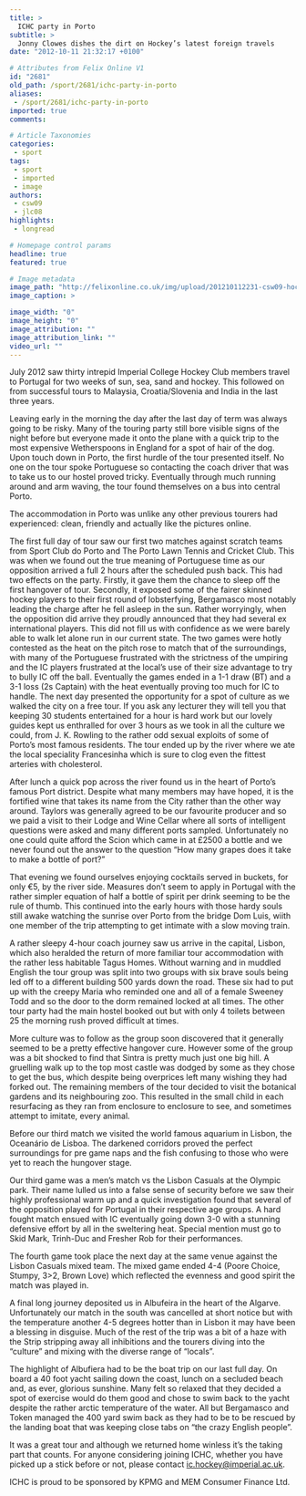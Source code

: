 ```yaml
---
title: >
  ICHC party in Porto
subtitle: >
  Jonny Clowes dishes the dirt on Hockey’s latest foreign travels
date: "2012-10-11 21:32:17 +0100"

# Attributes from Felix Online V1
id: "2681"
old_path: /sport/2681/ichc-party-in-porto
aliases:
 - /sport/2681/ichc-party-in-porto
imported: true
comments:

# Article Taxonomies
categories:
 - sport
tags:
 - sport
 - imported
 - image
authors:
 - csw09
 - jlc08
highlights:
 - longread

# Homepage control params
headline: true
featured: true

# Image metadata
image_path: "http://felixonline.co.uk/img/upload/201210112231-csw09-hockeytour.jpg"
image_caption: >

image_width: "0"
image_height: "0"
image_attribution: ""
image_attribution_link: ""
video_url: ""
---
```


July 2012 saw thirty intrepid Imperial College Hockey Club members travel to Portugal for two weeks of sun, sea, sand and hockey. This followed on from successful tours to Malaysia, Croatia/Slovenia and India in the last three years.

Leaving early in the morning the day after the last day of term was always going to be risky. Many of the touring party still bore visible signs of the night before but everyone made it onto the plane with a quick trip to the most expensive Wetherspoons in England for a spot of hair of the dog. Upon touch down in Porto, the first hurdle of the tour presented itself. No one on the tour spoke Portuguese so contacting the coach driver that was to take us to our hostel proved tricky. Eventually through much running around and arm waving, the tour found themselves on a bus into central Porto.

The accommodation in Porto was unlike any other previous tourers had experienced: clean, friendly and actually like the pictures online.

The first full day of tour saw our first two matches against scratch teams from Sport Club do Porto and The Porto Lawn Tennis and Cricket Club. This was when we found out the true meaning of Portuguese time as our opposition arrived a full 2 hours after the scheduled push back. This had two effects on the party. Firstly, it gave them the chance to sleep off the first hangover of tour. Secondly, it exposed some of the fairer skinned hockey players to their first round of lobsterfying, Bergamasco most notably leading the charge after he fell asleep in the sun. Rather worryingly, when the opposition did arrive they proudly announced that they had several ex international players. This did not fill us with confidence as we were barely able to walk let alone run in our current state. The two games were hotly contested as the heat on the pitch rose to match that of the surroundings, with many of the Portuguese frustrated with the strictness of the umpiring and the IC players frustrated at the local’s use of their size advantage to try to bully IC off the ball. Eventually the games ended in a 1-1 draw (BT) and a 3-1 loss (2s Captain) with the heat eventually proving too much for IC to handle.
 The next day presented the opportunity for a spot of culture as we walked the city on a free tour. If you ask any lecturer they will tell you that keeping 30 students entertained for a hour is hard work but our lovely guides kept us enthralled for over 3 hours as we took in all the culture we could, from J. K. Rowling to the rather odd sexual exploits of some of Porto’s most famous residents. The tour ended up by the river where we ate the local speciality Francesinha which is sure to clog even the fittest arteries with cholesterol.

After lunch a quick pop across the river found us in the heart of Porto’s famous Port district. Despite what many members may have hoped, it is the fortified wine that takes its name from the City rather than the other way around. Taylors was generally agreed to be our favourite producer and so we paid a visit to their Lodge and Wine Cellar where all sorts of intelligent questions were asked and many different ports sampled. Unfortunately no one could quite afford the Scion which came in at £2500 a bottle and we never found out the answer to the question “How many grapes does it take to make a bottle of port?”

That evening we found ourselves enjoying cocktails served in buckets, for only €5, by the river side. Measures don’t seem to apply in Portugal with the rather simpler equation of half a bottle of spirit per drink seeming to be the rule of thumb. This continued into the early hours with those hardy souls still awake watching the sunrise over Porto from the bridge Dom Luis, wiith one member of the trip attempting to get intimate with a slow moving train.

A rather sleepy 4-hour coach journey saw us arrive in the capital, Lisbon, which also heralded the return of more familiar tour accommodation with the rather less habitable Tagus Homes. Without warning and in muddled English the tour group was split into two groups with six brave souls being led off to a different building 500 yards down the road. These six had to put up with the creepy Maria who reminded one and all of a female Sweeney Todd and so the door to the dorm remained locked at all times. The other tour party had the main hostel booked out but with only 4 toilets between 25 the morning rush proved difficult at times.

More culture was to follow as the group soon discovered that it generally seemed to be a pretty effective hangover cure. However some of the group was a bit shocked to find that Sintra is pretty much just one big hill. A gruelling walk up to the top most castle was dodged by some as they chose to get the bus, which despite being overprices left many wishing they had forked out.
 The remaining members of the tour decided to visit the botanical gardens and its neighbouring zoo. This resulted in the small child in each resurfacing as they ran from enclosure to enclosure to see, and sometimes attempt to imitate, every animal.

Before our third match we visited the world famous aquarium in Lisbon, the Oceanário de Lisboa. The darkened corridors proved the perfect surroundings for pre game naps and the fish confusing to those who were yet to reach the hungover stage.

Our third game was a men’s match vs the Lisbon Casuals at the Olympic park. Their name lulled us into a false sense of security before we saw their highly professional warm up and a quick investigation found that several of the opposition played for Portugal in their respective age groups. A hard fought match ensued with IC eventually going down 3-0 with a stunning defensive effort by all in the sweltering heat. Special mention must go to Skid Mark, Trinh-Duc and Fresher Rob for their performances.

The fourth game took place the next day at the same venue against the Lisbon Casuals mixed team. The mixed game ended 4-4 (Poore Choice, Stumpy, 3>2, Brown Love) which reflected the evenness and good spirit the match was played in.

A final long journey deposited us in Albufeira in the heart of the Algarve. Unfortunately our match in the south was cancelled at short notice but with the temperature another 4-5 degrees hotter than in Lisbon it may have been a blessing in disguise. Much of the rest of the trip was a bit of a haze with the Strip stripping away all inhibitions and the tourers diving into the “culture” and mixing with the diverse range of “locals”.

The highlight of Albufiera had to be the boat trip on our last full day. On board a 40 foot yacht sailing down the coast, lunch on a secluded beach and, as ever, glorious sunshine. Many felt so relaxed that they decided a spot of exercise would do them good and chose to swim back to the yacht despite the rather arctic temperature of the water. All but Bergamasco and Token managed the 400 yard swim back as they had to be to be rescued by the landing boat that was keeping close tabs on “the crazy English people”.

It was a great tour and although we returned home winless it’s the taking part that counts. For anyone considering joining ICHC, whether you have picked up a stick before or not, please contact ic.hockey@imperial.ac.uk.

ICHC is proud to be sponsored by KPMG and MEM Consumer Finance Ltd.
